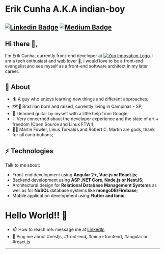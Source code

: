 # Erik Cunha A.K.A indian-boy
 [![Linkedin Badge](https://img.shields.io/badge/-erik--henrique-blue?style=flat-square&logo=Linkedin&logoColor=white&link=https://www.linkedin.com/in/erik-henrique/)](https://www.linkedin.com/in/erik-henrique/) [![Medium Badge](https://img.shields.io/badge/-@indianboy-03a57a?style=flat-square&labelColor=03a57a&logo=Medium&link=https://medium.com/@indianboy/)](https://medium.com/@indianboy/)
---

## Hi there 👋,           
I'm Erik Cunha, currently front-end developer at [![Zup Innovation Logo](https://i.imgur.com/yTuds8C.png)](https://www.zup.com.br/).  I am a tech enthusiast  and web lover 💖, i would love to be a front-end evangelist and see myself as a front-end software architect in my later career.

## 🧐  About
- 🏄‍ A guy who enjoys learning new things and different approaches;
- 🗺️📍  Brazilian born and raised, currently living in Campinas - SP;
- 🎸  I learned guitar by myself with a little help from Google; 
- 💡  Very concerned about the developer experience and the state of art + freedom (Open Source and Linux FTW!); 
- 👨‍💻  Martin Fowler, Linus Torvalds and Robert C. Martin are gods, thank for all contributions;

## ⚡ Technologies
Talk to me about:

- Front-end development using **Angular 2+, Vue.js or React.js**;
- Backend development using **ASP .NET Core, Node.js or NestJS**;
- Architectural design for **Relational Database Management Systems** as well as for **NoSQL** database systems like **mongoDB/Firebase**;
- Mobile application development using **Flutter and Ionic**;

# Hello World!! 🤔
- 📫  How to reach me: message me at [LinkedIn](https://www.linkedin.com/in/erik-cunha/)
- 💬 Ping me about #nestjs, #front-end, #micro-frontend, #angular or #react.js
---
